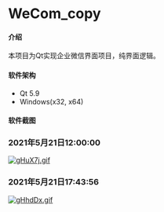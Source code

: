 # WeCom_copy

#### 介绍
本项目为Qt实现企业微信界面项目，纯界面逻辑。

#### 软件架构
- Qt 5.9
- Windows(x32, x64)


#### 软件截图

### 2021年5月21日12:00:00
[![gHuX7j.gif](https://z3.ax1x.com/2021/05/21/gHuX7j.gif)](https://imgtu.com/i/gHuX7j)

### 2021年5月21日17:43:56
[![gHhdDx.gif](https://z3.ax1x.com/2021/05/21/gHhdDx.gif)](https://imgtu.com/i/gHhdDx)
